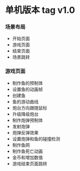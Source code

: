 # 单机版本 tag v1.0

### 场景布局

- 开始页面
- 游戏页面
- 结束页面
- 场景跳转



### 游戏页面

- 制作鱼的预制体
- 设置鱼的动画帧
- 创建鱼
- 鱼的游动曲线
- 炮台方向跟随鼠标
- 升级降级炮台
- 制作炮弹预制体
- 发射炮弹
- 炮弹反弹效果
- 设置炮弹和鱼的碰撞检测
- 制作鱼网
- 制作鱼死亡动画
- 金币和增加数值
- 游戏结束页面跳转
